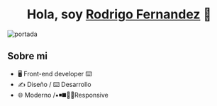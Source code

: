 
<div align="center">
<h1 align="center" color:#6790ca>Hola, soy <a href="http://rodrigofernandez.site/index/](https://rodrigofernandez.vercel.app/">Rodrigo Fernandez</a> 👋</h1>
</div>
<img src="https://ibb.co/Trsnm0Y" alt="portada" border="0" height: 50%>

## Sobre mi

- 🖥️ Front-end developer ⌨️
- ✍️ Diseño / ⌨️ Desarrollo
- 🌐 Moderno /▪️◾◼️🔳📲Responsive
